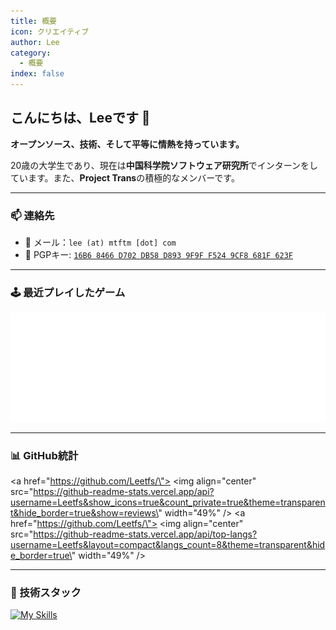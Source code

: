```yaml
---
title: 概要
icon: クリエイティブ
author: Lee
category:
  - 概要
index: false
---
```


## こんにちは、Leeです 👋

**オープンソース、技術、そして平等に情熱を持っています。**

20歳の大学生であり、現在は**中国科学院ソフトウェア研究所**でインターンをしています。また、**Project Trans**の積極的なメンバーです。

---

### 📫 連絡先

- 📧 メール：`lee (at) mtftm [dot] com`
- 🔑 PGPキー: [`16B6 8466 D702 DB58 D893 9F9F F524 9CF8 681F 623F`](https://keyserver.ubuntu.com/pks/lookup?search=16B68466D702DB58D8939F9FF5249CF8681F623F&fingerprint=on&op=index)

---

### 🕹️ 最近プレイしたゲーム

![](/metrics.plugin.steam.svg)

---

### 📊 GitHub統計

<a href=\"https://github.com/Leetfs/\">
  <img align=\"center\" src=\"https://github-readme-stats.vercel.app/api?username=Leetfs&show_icons=true&count_private=true&theme=transparent&hide_border=true&show=reviews\" width=\"49%\" />
</a>
<a href=\"https://github.com/Leetfs/\">
  <img align=\"center\" src=\"https://github-readme-stats.vercel.app/api/top-langs?username=Leetfs&layout=compact&langs_count=8&theme=transparent&hide_border=true\" width=\"49%\" />
</a>

---

### 🚀 技術スタック

[![My Skills](https://skillicons.dev/icons?i=vscode,unity,ae,au,ai,ps,pr,blender,c,cs,cpp,cloudflare,html,css,debian,docker,git,github,githubactions,react,linux,md,npm,pnpm,ubuntu,vue,vite,electron)](https://skillicons.dev)
